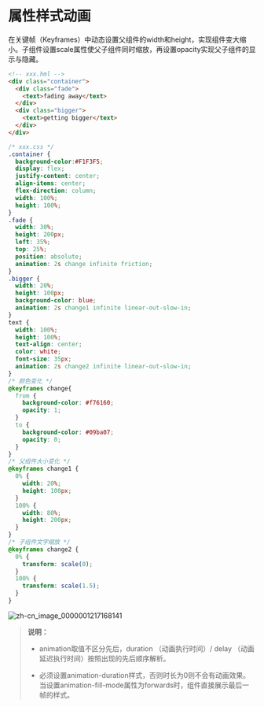 # 属性样式动画
<!--Kit: ArkUI-->
<!--Subsystem: ArkUI-->
<!--Owner: @CCFFWW-->
<!--SE: @yangfan229-->
<!--TSE: @lxl007-->

在关键帧（Keyframes）中动态设置父组件的width和height，实现组件变大缩小。子组件设置scale属性使父子组件同时缩放，再设置opacity实现父子组件的显示与隐藏。


```html
<!-- xxx.hml -->
<div class="container">
  <div class="fade">
    <text>fading away</text>
  </div>
  <div class="bigger">
    <text>getting bigger</text>
  </div>
</div>
```


```css
/* xxx.css */
.container {
  background-color:#F1F3F5;
  display: flex;
  justify-content: center;
  align-items: center;
  flex-direction: column;
  width: 100%;
  height: 100%;
}
.fade {
  width: 30%;
  height: 200px;
  left: 35%;
  top: 25%;
  position: absolute;
  animation: 2s change infinite friction;
}
.bigger {
  width: 20%;
  height: 100px;
  background-color: blue;
  animation: 2s change1 infinite linear-out-slow-in;
}
text {
  width: 100%;
  height: 100%;
  text-align: center;
  color: white;
  font-size: 35px;
  animation: 2s change2 infinite linear-out-slow-in;
}
/* 颜色变化 */
@keyframes change{
  from {
    background-color: #f76160;
    opacity: 1;
  }
  to {
    background-color: #09ba07;
    opacity: 0;
  }
}
/* 父组件大小变化 */
@keyframes change1 {
  0% {
    width: 20%;
    height: 100px;
  }
  100% {
    width: 80%;
    height: 200px;
  }
}
/* 子组件文字缩放 */
@keyframes change2 {
  0% {
    transform: scale(0);
  }
  100% {
    transform: scale(1.5);
  }
}
```


![zh-cn_image_0000001217168141](figures/zh-cn_image_0000001217168141.gif)


> **说明：** 
> - animation取值不区分先后，duration （动画执行时间）/ delay （动画延迟执行时间）按照出现的先后顺序解析。
>
> - 必须设置animation-duration样式，否则时长为0则不会有动画效果。当设置animation-fill-mode属性为forwards时，组件直接展示最后一帧的样式。
